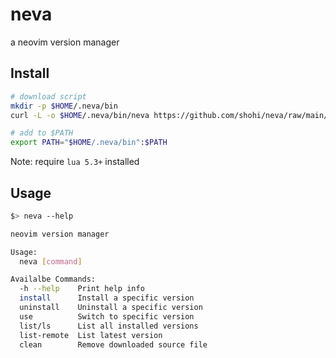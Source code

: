 # neva
a neovim version manager


## Install

```bash
# download script
mkdir -p $HOME/.neva/bin
curl -L -o $HOME/.neva/bin/neva https://github.com/shohi/neva/raw/main/neva

# add to $PATH
export PATH="$HOME/.neva/bin":$PATH
```

Note: require `lua 5.3+` installed

## Usage

```bash
$> neva --help

neovim version manager

Usage:
  neva [command]

Availalbe Commands:
  -h --help    Print help info
  install      Install a specific version
  uninstall    Uninstall a specific version
  use          Switch to specific version
  list/ls      List all installed versions
  list-remote  List latest version
  clean        Remove downloaded source file

```
